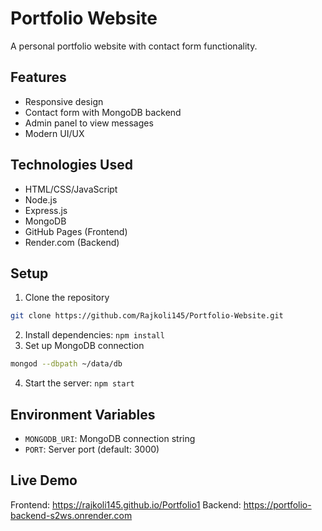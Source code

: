 # Portfolio Website

A personal portfolio website with contact form functionality.

## Features
- Responsive design
- Contact form with MongoDB backend
- Admin panel to view messages
- Modern UI/UX

## Technologies Used
- HTML/CSS/JavaScript
- Node.js
- Express.js
- MongoDB
- GitHub Pages (Frontend)
- Render.com (Backend)

## Setup
1. Clone the repository
```bash
git clone https://github.com/Rajkoli145/Portfolio-Website.git
```
2. Install dependencies: `npm install`
3. Set up MongoDB connection
```bash
mongod --dbpath ~/data/db
```
4. Start the server: `npm start`

## Environment Variables
- `MONGODB_URI`: MongoDB connection string
- `PORT`: Server port (default: 3000)

## Live Demo
Frontend: https://rajkoli145.github.io/Portfolio1
Backend: https://portfolio-backend-s2ws.onrender.com
